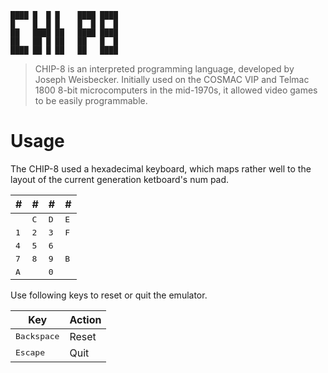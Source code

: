     ████ █  █ █    ████ ████
    █    █  █ █    █  █ █  █
    ██   ████ ██   ████ ████
    ██   ██ █ ██   ██   █  █
    ████ ██ █ ██   ██   ████

> CHIP-8 is an interpreted programming language, developed by Joseph
> Weisbecker. Initially used on the COSMAC VIP and Telmac 1800 8-bit
> microcomputers in the mid-1970s, it allowed video games to be easily
> programmable.

Usage
=====

The CHIP-8 used a hexadecimal keyboard, which maps rather well to the layout of
the current generation ketboard's num pad.

|      #       |      #       |      #       |      #       |
|--------------|--------------|--------------|--------------|
|              | <kbd>C</kbd> | <kbd>D</kbd> | <kbd>E</kbd> |
| <kbd>1</kbd> | <kbd>2</kbd> | <kbd>3</kbd> | <kbd>F</kbd> |
| <kbd>4</kbd> | <kbd>5</kbd> | <kbd>6</kbd> |              |
| <kbd>7</kbd> | <kbd>8</kbd> | <kbd>9</kbd> | <kbd>B</kbd> |
| <kbd>A</kbd> |              | <kbd>0</kbd> |              |

Use following keys to reset or quit the emulator.

|         Key          | Action |
|----------------------|--------|
| <kbd>Backspace</kbd> | Reset  |
| <kbd>Escape</kbd>    | Quit   |
